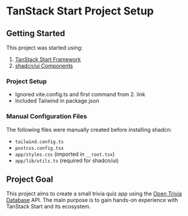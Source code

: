 # TanStack Start Project Setup

## Getting Started

This project was started using:

1. [TanStack Start Framework](https://tanstack.com/start/latest/docs/framework/react/build-from-scratch)
2. [shadcn/ui Components](https://ui.shadcn.com/docs/installation/tanstack)

### Project Setup

- Ignored vite.config.ts and first command from 2. link
- Included Tailwind in package.json

### Manual Configuration Files

The following files were manually created before installing shadcn:

- `tailwind.config.ts`
- `postcss.config.tsx`
- `app/styles.css` (imported in `__root.tsx`)
- `app/lib/utils.ts` (required for shadcn/ui)

## Project Goal

This project aims to create a small trivia quiz app using the [Open Trivia Database](https://opentdb.com/) API. The main purpose is to gain hands-on experience with TanStack Start and its ecosystem.
